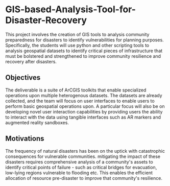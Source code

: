 # GIS-based-Analysis-Tool-for-Disaster-Recovery
This project involves the creation of GIS tools to analysis community preparedness for disasters to identify vulnerabilities for planning purposes. Specifically, the students will use python and other scripting tools to analysis geospatial datasets to identify critical pieces of infrastructure that must be bolstered and strengthened to improve community resilience and recovery after disasters.

## Objectives
The deliverable is a suite of ArCGIS toolkits that enable specialized operations upon multiple heterogenous datasets. The datasets are already collected, and the team will focus on user interfaces to enable users to perform basic geospatial operations upon. A particular focus will also be on developing novel user interaction capabilities by providing users the ability to interact with the data using tangible interfaces such as AR markers and augmented reality sandboxes.

## Motivations
The frequency of natural disasters has been on the uptick with catastrophic consequences for vulnerable communities. mitigating the impact of these disasters requires comprehensive analysis of a community's assets to identify critical points of failure - such as critical bridges for evacuation, low-lying regions vulnerable to flooding etc. This enables the efficient allocation of resource pre-disaster to improve that community's resilience.
